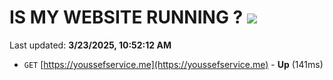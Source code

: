 # IS MY WEBSITE RUNNING ? [![](https://img.shields.io/static/v1?label=Sponsor&message=%E2%9D%A4&logo=GitHub&color=%23fe8e86)](https://github.com/sponsors/Youssef-Lehmam)

Last updated: **3/23/2025, 10:52:12 AM**

- `GET` [https://youssefservice.me](https://youssefservice.me) - **Up** (141ms)
